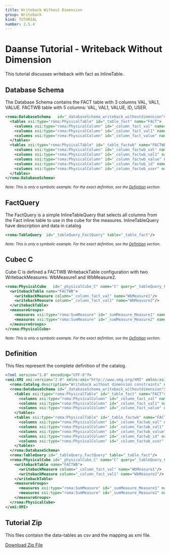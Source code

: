 ```yaml
---
title: Writeback Without Dimension
group: Writeback
kind: TUTORIAL
number: 2.5.4
---
```

# Daanse Tutorial - Writeback Without Dimension

This tutorial discusses writeback with fact as InlineTable.


## Database Schema

The Database Schema contains the
FACT table with 3 columns VAL, VAL1, VALUE.
FACTWB table with 5 columns: VAL, VAL1, VALUE, ID, USER.


```xml
<roma:DatabaseSchema   id="_databaseSchema_writeback_withoutdimension">
  <tables xsi:type="roma:PhysicalTable" id="_table_fact" name="FACT">
    <columns xsi:type="roma:PhysicalColumn" id="_column_fact_val" name="VAL" type="Integer"/>
    <columns xsi:type="roma:PhysicalColumn" id="_column_fact_val1" name="VAL1" type="Integer"/>
    <columns xsi:type="roma:PhysicalColumn" id="_column_fact_value" name="VALUE" columnSize="100"/>
  </tables>
  <tables xsi:type="roma:PhysicalTable" id="_table_factwb" name="FACTWB">
    <columns xsi:type="roma:PhysicalColumn" id="_column_factwb_val" name="VAL" type="Integer"/>
    <columns xsi:type="roma:PhysicalColumn" id="_column_factwb_val1" name="VAL1" type="Integer"/>
    <columns xsi:type="roma:PhysicalColumn" id="_column_factwb_value" name="VALUE" columnSize="100"/>
    <columns xsi:type="roma:PhysicalColumn" id="_column_factwb_id" name="ID" columnSize="100"/>
    <columns xsi:type="roma:PhysicalColumn" id="_column_factwb_user" name="USER" columnSize="100"/>
  </tables>
</roma:DatabaseSchema>

```
*<small>Note: This is only a symbolic example. For the exact definition, see the [Definition](#definition) section.</small>*
## FactQuery

The FactQuery is a simple InlineTableQuery that selects all columns from the Fact inline table to use in the cube for the measures. InlineTableQuery have description and data in catalog


```xml
<roma:TableQuery  id="_tableQuery_FactQuery" table="_table_fact"/>

```
*<small>Note: This is only a symbolic example. For the exact definition, see the [Definition](#definition) section.</small>*
## Cubec C 

Cube C is defined a FACTWB WritebackTable configuration with two WritebackMeasures: WbMeasure1 and WbMeasure2.


```xml
<roma:PhysicalCube   id="_physicalCube_C" name="C" query="_tableQuery_FactQuery">
  <writebackTable name="FACTWB">
    <writebackMeasure column="_column_fact_val" name="WbMeasure1"/>
    <writebackMeasure column="_column_fact_val1" name="WbMeasure2"/>
  </writebackTable>
  <measureGroups>
    <measures xsi:type="roma:SumMeasure" id="_sumMeasure_Measure1" name="Measure1" column="_column_fact_val"/>
    <measures xsi:type="roma:SumMeasure" id="_sumMeasure_Measure2" name="Measure2" column="_column_fact_val1"/>
  </measureGroups>
</roma:PhysicalCube>

```
*<small>Note: This is only a symbolic example. For the exact definition, see the [Definition](#definition) section.</small>*

## Definition

This files represent the complete definition of the catalog.

```xml
<?xml version="1.0" encoding="UTF-8"?>
<xmi:XMI xmi:version="2.0" xmlns:xmi="http://www.omg.org/XMI" xmlns:xsi="http://www.w3.org/2001/XMLSchema-instance" xmlns:roma="https://www.daanse.org/spec/org.eclipse.daanse.rolap.mapping">
  <roma:Catalog description="Writeback without dimension constraints" name="Daanse Tutorial - Writeback Without Dimension" cubes="_physicalCube_C" dbschemas="_databaseSchema_writeback_withoutdimension"/>
  <roma:DatabaseSchema id="_databaseSchema_writeback_withoutdimension">
    <tables xsi:type="roma:PhysicalTable" id="_table_fact" name="FACT">
      <columns xsi:type="roma:PhysicalColumn" id="_column_fact_val" name="VAL" type="Integer"/>
      <columns xsi:type="roma:PhysicalColumn" id="_column_fact_val1" name="VAL1" type="Integer"/>
      <columns xsi:type="roma:PhysicalColumn" id="_column_fact_value" name="VALUE" columnSize="100"/>
    </tables>
    <tables xsi:type="roma:PhysicalTable" id="_table_factwb" name="FACTWB">
      <columns xsi:type="roma:PhysicalColumn" id="_column_factwb_val" name="VAL" type="Integer"/>
      <columns xsi:type="roma:PhysicalColumn" id="_column_factwb_val1" name="VAL1" type="Integer"/>
      <columns xsi:type="roma:PhysicalColumn" id="_column_factwb_value" name="VALUE" columnSize="100"/>
      <columns xsi:type="roma:PhysicalColumn" id="_column_factwb_id" name="ID" columnSize="100"/>
      <columns xsi:type="roma:PhysicalColumn" id="_column_factwb_user" name="USER" columnSize="100"/>
    </tables>
  </roma:DatabaseSchema>
  <roma:TableQuery id="_tableQuery_FactQuery" table="_table_fact"/>
  <roma:PhysicalCube id="_physicalCube_C" name="C" query="_tableQuery_FactQuery">
    <writebackTable name="FACTWB">
      <writebackMeasure column="_column_fact_val" name="WbMeasure1"/>
      <writebackMeasure column="_column_fact_val1" name="WbMeasure2"/>
    </writebackTable>
    <measureGroups>
      <measures xsi:type="roma:SumMeasure" id="_sumMeasure_Measure1" name="Measure1" column="_column_fact_val"/>
      <measures xsi:type="roma:SumMeasure" id="_sumMeasure_Measure2" name="Measure2" column="_column_fact_val1"/>
    </measureGroups>
  </roma:PhysicalCube>
</xmi:XMI>

```



## Tutorial Zip
This files contaisn the data-tables as csv and the mapping as xmi file.

<a href="./zip/tutorial.writeback.withoutdimension.zip" download>Download Zip File</a>
